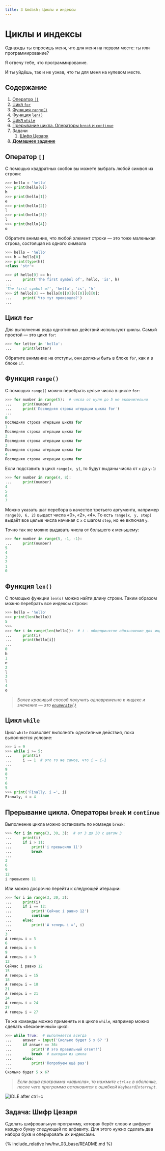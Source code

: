 ```yaml
---
title: 3 &mdash; Циклы и индексы
---
```



# Циклы и индексы

Однажды ты спросишь меня, что для меня на первом месте: ты или программирование?

Я отвечу тебе, что программирование.

И ты уйдёшь, так и не узнав, что ты для меня на нулевом месте.

## Содержание

1. [Оператор `[]`](#оператор-)
1. [Цикл `for`](#цикл-for)
1. [Функция `range()`](#функция-range)
1. [Функция `len()`](#функция-len)
1. [Цикл `while`](#цикл-while)
1. [Прерывание цикла. Операторы `break` и `continue`](#прерывание-цикла-операторы-break-и-continue)
1. Задачи
    1. [Шифр Цезаря](#задача-шифр-цезаря)
1. [**Домашнее задание**](#домашнее-задание)


## Оператор `[]`

С помощью квадратных скобок вы можете выбрать любой символ из строки:

```python
>>> hello = 'hello'
>>> print(hello[0])
h
>>> print(hello[1])
e
>>> print(hello[2])
l
>>> print(hello[3])
l
>>> print(hello[4])
o
```

Обратите внимание, что любой элемент строки — это тоже маленькая строка, состоящая из одного символа

```python
>>> hello = 'hello'
>>> h = hello[0]
>>> print(type(h))
<class 'str'>

>>> if hello[0] == h:
...     print('The first symbol of', hello, 'is', h)
...
'The first symbol of', 'hello', 'is', 'h'
>>> if hello[0] == hello[0][0][0][0][0][0]:
...     print('Что тут произошло?')
...
```


## Цикл `for`

Для выполнения ряда однотипных действий используют циклы. Самый простой — это цикл `for`:

```python
>>> for letter in 'hello':
...     print(letter)
```

Обратите внимание на отступы, они должны быть в блоке `for`, как и в блоке `if`.


## Функция `range()`

С помощью `range()` можно перебрать целые числа в цикле `for`:

```python
>>> for number in range(5):  # числа от нуля до 5 не включительно
...     print(number)
...     print('Последняя строка итерации цикла for')
...
0
Последняя строка итерации цикла for
1
Последняя строка итерации цикла for
2
Последняя строка итерации цикла for
3
Последняя строка итерации цикла for
4
Последняя строка итерации цикла for
```

Если подставить в цикл `range(x, y)`, то будут выданы числа от `x` до `y-1`:

```python
>>> for number in range(4, 8):
...     print(number)
4
5
6
7
```

Можно указать шаг перебора в качестве третьего аргумента, например `range(0, 6, 2)` выдаст числа «0», «2», «4». То есть `range(x, y, step)` выдаёт все целые числа начиная с `x` с шагом `step`, но не включая `y`.

Точно так же можно выдавать числа от большего к меньшему:

```python
>>> for number in range(5, -1, -1):
...     print(number)
5
4
3
2
1
0
```


## Функция `len()`

С помощью функции `len(s)` можно найти длину строки. Таким образом можно перебрать все индексы строки:

```python
>>> hello = 'hello'
>>> print(len(hello))
5
>>>
>>> for i in range(len(hello)):  # i - общепринятое обозначение для индекса
...     print(i)
...     print(hello[i])
...
0
h
1
e
2
l
3
l
4
o
```

> *Более красивый способ получить одновременно и индекс и значение — это [`enumerate()`](https://docs.python.org/3/library/functions.html#enumerate)*


## Цикл `while`

Цикл `while` позволяет выполнять однотипные действия, пока выполняется условие:

```python
>>> i = 9
>>> while i >= 5:
...     print(i)
...     i -= 1  # это то же самое, что i = i-1
...
9
8
7
6
5
>>> print('Finally, i =', i)
Finnaly, i = 4
```

## Прерывание цикла. Операторы `break` и `continue`

Выполнение цикла можно остановить по команде `break`:

```python
>>> for i in range(3, 30, 3):  # от 3 до 30 с шагом 3
...     print(i)
...     if i > 11:
...         print('i превысило 11')
...         break
...
3
6
9
12
i превысило 11
```

Или можно досрочно перейти к следующей итерации:

```python
>>> for i in range(3, 30, 3):
...     print(i)
...     if i == 12:
...         print('Сейчас i равно 12')
...         continue
...     else:
...         print('А теперь i =', i)
...
3
А теперь i = 3
6
А теперь i = 6
9
А теперь i = 9
12
Сейчас i равно 12
15
А теперь i = 15
18
А теперь i = 18
21
А теперь i = 21
24
А теперь i = 24
27
А теперь i = 27
```

Те же команды можно применять и в цикле `while`, например можно сделать «бесконечный» цикл:

```python
>>> while True:  # выполняется всегда
...     answer = input('Сколько будет 5 x 6? ')
...     if answer == 36:
...         print('И это правильный ответ!')
...         break  # выходим из цикла
...     else:
...         print('Попробуем ещё раз')
...
Сколько будет 5 x 6?
```

> *Если ваша программа «зависла», то нажмите `ctrl`+`c` в оболочке, после чего программа остановится с ошибкой `KeyboardInterrupt`.*

![IDLE after ctrl+c](/img/prog/03/idle-ctrl-c.png)


## Задача: Шифр Цезаря

Сделать шифровальную программу, которая берёт слово и шифрует каждую букву следующей по алфавиту. Для этого нужно сделать два набора букв и оперировать их индексами.

{% include_relative hw/hw_03_base/README.md %}

